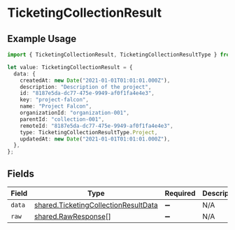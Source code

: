 # TicketingCollectionResult

## Example Usage

```typescript
import { TicketingCollectionResult, TicketingCollectionResultType } from "@stackone/stackone-client-ts/sdk/models/shared";

let value: TicketingCollectionResult = {
  data: {
    createdAt: new Date("2021-01-01T01:01:01.000Z"),
    description: "Description of the project",
    id: "8187e5da-dc77-475e-9949-af0f1fa4e4e3",
    key: "project-falcon",
    name: "Project Falcon",
    organizationId: "organization-001",
    parentId: "collection-001",
    remoteId: "8187e5da-dc77-475e-9949-af0f1fa4e4e3",
    type: TicketingCollectionResultType.Project,
    updatedAt: new Date("2021-01-01T01:01:01.000Z"),
  },
};
```

## Fields

| Field                                                                                               | Type                                                                                                | Required                                                                                            | Description                                                                                         |
| --------------------------------------------------------------------------------------------------- | --------------------------------------------------------------------------------------------------- | --------------------------------------------------------------------------------------------------- | --------------------------------------------------------------------------------------------------- |
| `data`                                                                                              | [shared.TicketingCollectionResultData](../../../sdk/models/shared/ticketingcollectionresultdata.md) | :heavy_minus_sign:                                                                                  | N/A                                                                                                 |
| `raw`                                                                                               | [shared.RawResponse](../../../sdk/models/shared/rawresponse.md)[]                                   | :heavy_minus_sign:                                                                                  | N/A                                                                                                 |